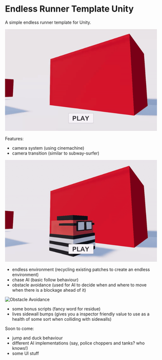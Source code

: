 # Endless Runner Template Unity
 A simple endless runner template for Unity.

![Start Screen](Preview/start_screen.gif)
 
 Features:
 - camera system (using cinemachine)
 - camera transition (similar to subway-surfer)
 
![Transition](Preview/camera_transition.gif)

 - endless environment (recycling existing patches to create an endless environment)
 - chase AI (basic follow behaviour)
 - obstacle avoidance (used for AI to decide when and where to move when there is a blockage ahead of it)
 
![Obstacle Avoidance](Preview/ai_oa.gif)
  
 - some bonus scripts (fancy word for residue)
 - lives sidewall bumps (gives you a inspector friendly value to use as a health of some sort when colliding with sidewalls)
 
 Soon to come:
 - jump and duck behaviour
 - different AI implementations (say, police choppers and tanks? who knows!)
 - some UI stuff
